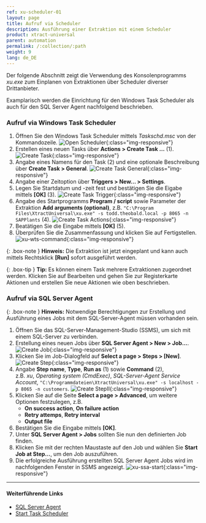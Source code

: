 ```yaml
---
ref: xu-scheduler-01
layout: page
title: Aufruf via Scheduler
description: Ausführung einer Extraktion mit einem Scheduler
product: xtract-universal
parent: automation
permalink: /:collection/:path
weight: 9
lang: de_DE
---
```

Der folgende Abschnitt zeigt die Verwendung des Konsolenprogramms *xu.exe* zum Einplanen von Extraktionen über Scheduler diverser Drittanbieter. 

Examplarisch werden die Einrichtung für den Windows Task Scheduler als auch für den SQL Server Agent nachfolgend beschrieben.

### Aufruf via Windows Task Scheduler

1. Öffnen Sie den Windows Task Scheduler mittels *Taskschd.msc* von der Kommandozeile.
![Open Scheduler](/img/content/xu/automation/open_scheduler.png){:class="img-responsive"}
2. Erstellen eines neuen Tasks über **Actions > Create Task ...** (1).
![Create Task](/img/content/xu/automation/create_task.png){:class="img-responsive"}
3. Angabe eines Namens für den Task (2) und eine optionale Beschreibung über **Create Task > General**.
![Create Task General](/img/content/xu/automation/create_task_general.png){:class="img-responsive"}
4. Angabe einer Zeitoption über **Triggers > New... > Settings**.
5. Legen Sie Startdatum und -zeit fest und bestätigen Sie die Eigabe mittels **[OK]** (3).
![Create Task Trigger](/img/content/xu/automation/create_task_trigger.png){:class="img-responsive"}
6. Angabe des Startprogramms **Program / script** sowie Parameter der Extraktion **Add arguments (optional)**, z.B. `"C:\Program Files\XtractUniversal\xu.exe" -s todd.theobald.local -p 8065 -n SAPPlants` (4).
![Create Task Actions](/img/content/xu/automation/create_task_actions.png){:class="img-responsive"}
7. Beatätigen Sie die Eingabe mittels **[OK]** (5).
8. Überprüfen Sie die Zusammenfassung und klicken Sie auf Fertigstellen.
![xu-wts-command](/img/content/xu/automation/task_run.jpg){:class="img-responsive"}

{: .box-note }
**Hinweis:** Die Extraktion ist jetzt eingeplant und kann auch mittels Rechtsklick **[Run]** sofort ausgeführt werden. 

{: .box-tip }
**Tip:** Es können einem Task mehrere Extraktionen zugeordnet werden. Klicken Sie auf Bearbeiten und gehen Sie zur Registerkarte Aktionen und erstellen Sie neue Aktionen wie oben beschrieben.


### Aufruf via SQL Server Agent

{: .box-note }
**Hinweis:** Notwendige Berechtigungen zur Erstellung und Ausführung eines Jobs mit dem SQL-Server-Agent müssen vorhanden sein.   

1. Öffnen Sie das SQL-Server-Management-Studio (SSMS), um sich mit einem SQL-Server zu verbinden.
2. Erstellung eines neuen Jobs über **SQL Server Agent > New > Job...**. 
![Create Job](/img/content/xu/automation/create_job.png){:class="img-responsive"}
3. Klicken Sie im Job-Dialogfeld auf **Select a page > Steps > [New]**.
![Create Step](/img/content/xu/automation/create_step.png){:class="img-responsive"}
4. Angabe **Step name**, **Type**, **Run as** (1) sowie **Command** (2), <br> z.B. *xu*, *Operating system (CmdExec)*, *SQL-Server-Agent Service Account*, `"C:\Programmdateien\XtractUniversal\xu.exe" -s localhost -p 8065 -n customers`.
![Create StepII](/img/content/xu/automation/xu_sql_server_agent_job_step.png){:class="img-responsive"}
5. Klicken Sie auf die Seite **Select a page > Advanced**, um weitere Optionen festzulegen, z.B.
	- **On success action**, **On failure action**
	- **Retry attemps**, **Retry interval**
	- **Output file**
6. Bestätigen Sie die Eingabe mittels **[OK]**.
7. Unter **SQL Server Agent > Jobs** sollten Sie nun den definierten Job finden. 
8. Klicken Sie mit der rechten Maustaste auf den Job und wählen Sie **Start Job at Step...**, um den Job auszuführen. 
9. Die erfolgreiche Ausführung erstellten SQL Server Agent Jobs wird im nachfolgenden Fenster in SSMS angezeigt.
![xu-ssa-start](/img/content/xu/automation/xu_sql_server_agent_job_start.png){:class="img-responsive"}

****
#### Weiterführende Links
- [SQL Server Agent](https://docs.microsoft.com/en-us/sql/ssms/agent/sql-server-agent?view=sql-server-ver15)
- [Start Task Scheduler](http://technet.microsoft.com/en-us/library/cc721931.aspx)